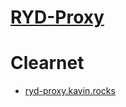 # [RYD-Proxy](https://github.com/TeamPiped/RYD-Proxy)

# Clearnet
- [ryd-proxy.kavin.rocks](https://ryd-proxy.kavin.rocks)
